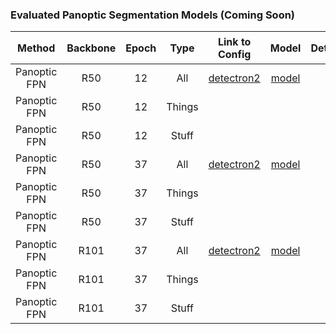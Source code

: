 ### Evaluated Panoptic Segmentation Models (Coming Soon)

|   Method   | Backbone | Epoch | Type |Link to Config |  Model | Detections | LRP Results | LRP ↓ | LRP<sub>Loc</sub> ↓ | LRP<sub>FP</sub> ↓ | LRP<sub>FN</sub> ↓ | PQ ↑ | SQ ↑ | RQ ↑ |
| :---------------------------: | :-------: | :-----: |  :-----: | :------------: | :------: | :-----:| :----------: | :------: | :------: | :------: | :------: | :------: | :------: | :------: |
| Panoptic FPN | R50 | 12 | All |[detectron2](https://github.com/facebookresearch/detectron2/blob/master/configs/COCO-PanopticSegmentation/panoptic_fpn_R_50_1x.yaml) | [model](https://drive.google.com/file/d/1kSHgYmXhXRkf2KM6OkPjQP4xZTULkNit/view?usp=sharing) | [zip](https://drive.google.com/file/d/1grnD_3Xj4-EAadN6-6uSG0aPNwt8wjZG/view?usp=sharing) |[txt](https://drive.google.com/file/d/16Ts6vyb-Il6oX5NVGxrIkM7vY75ktf0a/view?usp=sharing)| 77.5 | 22.2 | 40.2 | 57.2 | 39.4 | 77.8 | 48.3 |
| Panoptic FPN | R50 | 12 | Things |  |  |  |  | 72.7 | 18.1 | 29.4 | 51.7 | 45.9 | 80.9 | 55.3 |
| Panoptic FPN | R50 | 12 | Stuff |  |  |  |  | 84.6 | 25.3 | 54.3 | 65.5 | 29.6 | 73.3 | 37.7 |
| Panoptic FPN | R50 | 37 | All |[detectron2](https://github.com/facebookresearch/detectron2/blob/master/configs/COCO-PanopticSegmentation/panoptic_fpn_R_50_3x.yaml) | [model](https://drive.google.com/file/d/1xeiFcyGaWmFYs3HzwHKpnTpZUzywTmDv/view?usp=sharing) | [zip](https://drive.google.com/file/d/1k5kmFi0Y0fQ8Ep5YMDMKSygpAAX3ZFaA/view?usp=sharing) |[txt](https://drive.google.com/file/d/1MX6I2qZP_hU2iLz-aL4bUqOswAcmfX5N/view?usp=sharing)| 75.9 | 20.3 | 38.6 | 55.2 | 41.5 | 79.1 | 50.5 |
| Panoptic FPN | R50 | 37 | Things |  |  |  |  | 70.8 | 17.8 | 29.3 | 49.1 | 48.3 | 82.2 | 57.9 |
| Panoptic FPN | R50 | 37 | Stuff |  |  |  |  | 83.5 | 24.2 | 52.6 | 64.4 | 31.2 | 74.4| 39.4 |
| Panoptic FPN | R101 | 37 | All |[detectron2](https://github.com/facebookresearch/detectron2/blob/master/configs/COCO-PanopticSegmentation/panoptic_fpn_R_101_3x.yaml) | [model](https://drive.google.com/file/d/1F6mCG7wNMIvGafOIJiM7Mx4Ut_SnAGLI/view?usp=sharing) | [zip](https://drive.google.com/file/d/19nfzxV-mTDx9pnowWK2yQ8tjSDrIJ2rq/view?usp=sharing) |[txt](https://drive.google.com/file/d/1pb5kIfaACB3VtpfyMFQrZWvDy2rBnjok/view?usp=sharing)| 74.6 | 19.4 | 37.0 | 53.6 | 43.0 | 80.0 | 52.1 |
| Panoptic FPN | R101 | 37 | Things |  |  |  |  | 69.4 | 17.1 | 28.4 | 47.6 | 49.7 | 82.9 | 59.2 |
| Panoptic FPN | R101 | 37 | Stuff |  |  |  |  | 82.3 | 22.9 | 50.2 | 62.7 | 32.9 | 75.6 | 41.3 |
